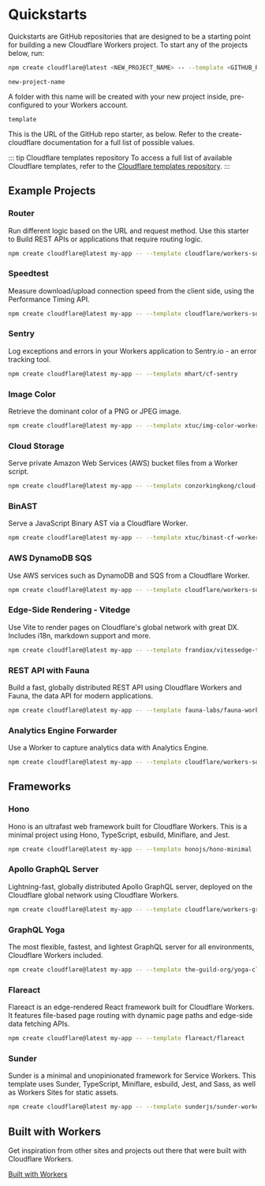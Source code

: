 # Quickstarts

Quickstarts are GitHub repositories that are designed to be a starting point for building a new Cloudflare Workers project. To start any of the projects below, run:

```sh
npm create cloudflare@latest <NEW_PROJECT_NAME> -- --template <GITHUB_REPO_URL>
```

`new-project-name`
  
A folder with this name will be created with your new project inside, pre-configured to your Workers account.

`template`

This is the URL of the GitHub repo starter, as below. Refer to the create-cloudflare documentation for a full list of possible values.

::: tip Cloudflare templates repository
To access a full list of available Cloudflare templates, refer to the [Cloudflare templates repository](https://github.com/cloudflare/workers-sdk/tree/main/templates).
:::

## Example Projects

### Router

Run different logic based on the URL and request method. Use this starter to Build REST APIs or applications that require routing logic.

```sh
npm create cloudflare@latest my-app -- --template cloudflare/workers-sdk/templates/worker-router
```

### Speedtest

Measure download/upload connection speed from the client side, using the Performance Timing API.

```sh
npm create cloudflare@latest my-app -- --template cloudflare/workers-sdk/templates/worker-speedtest
```

### Sentry

Log exceptions and errors in your Workers application to Sentry.io - an error tracking tool.

```sh
npm create cloudflare@latest my-app -- --template mhart/cf-sentry
```

### Image Color

Retrieve the dominant color of a PNG or JPEG image.

```sh
npm create cloudflare@latest my-app -- --template xtuc/img-color-worker
```

### Cloud Storage

Serve private Amazon Web Services (AWS) bucket files from a Worker script.

```sh
npm create cloudflare@latest my-app -- --template conzorkingkong/cloud-storage
```

### BinAST

Serve a JavaScript Binary AST via a Cloudflare Worker.

```sh
npm create cloudflare@latest my-app -- --template xtuc/binast-cf-worker-template
```

### AWS DynamoDB SQS

Use AWS services such as DynamoDB and SQS from a Cloudflare Worker.

```sh
npm create cloudflare@latest my-app -- --template cloudflare/workers-sdk/templates/worker-aws
```

### Edge-Side Rendering - Vitedge

Use Vite to render pages on Cloudflare's global network with great DX. Includes i18n, markdown support and more.

```sh
npm create cloudflare@latest my-app -- --template frandiox/vitessedge-template
```

### REST API with Fauna

Build a fast, globally distributed REST API using Cloudflare Workers and Fauna, the data API for modern applications.

```sh
npm create cloudflare@latest my-app -- --template fauna-labs/fauna-workers
```

### Analytics Engine Forwarder

Use a Worker to capture analytics data with Analytics Engine.

```sh
npm create cloudflare@latest my-app -- --template cloudflare/workers-sdk/templates/worker-analytics-engine-forwarder
```

## Frameworks

### Hono

Hono is an ultrafast web framework built for Cloudflare Workers. This is a minimal project using Hono, TypeScript, esbuild, Miniflare, and Jest.

```sh
npm create cloudflare@latest my-app -- --template honojs/hono-minimal
```

### Apollo GraphQL Server

Lightning-fast, globally distributed Apollo GraphQL server, deployed on the Cloudflare global network using Cloudflare Workers.

```sh
npm create cloudflare@latest my-app -- --template cloudflare/workers-graphql-server
```

### GraphQL Yoga

The most flexible, fastest, and lightest GraphQL server for all environments, Cloudflare Workers included.

```sh
npm create cloudflare@latest my-app -- --template the-guild-org/yoga-cloudflare-workers-template
```

### Flareact

Flareact is an edge-rendered React framework built for Cloudflare Workers. It features file-based page routing with dynamic page paths and edge-side data fetching APIs.

```sh
npm create cloudflare@latest my-app -- --template flareact/flareact
```

### Sunder

Sunder is a minimal and unopinionated framework for Service Workers. This template uses Sunder, TypeScript, Miniflare, esbuild, Jest, and Sass, as well as Workers Sites for static assets.

```sh
npm create cloudflare@latest my-app -- --template sunderjs/sunder-worker-template
```

## Built with Workers

Get inspiration from other sites and projects out there that were built with Cloudflare Workers.

[Built with Workers](https://workers.cloudflare.com/built-with)